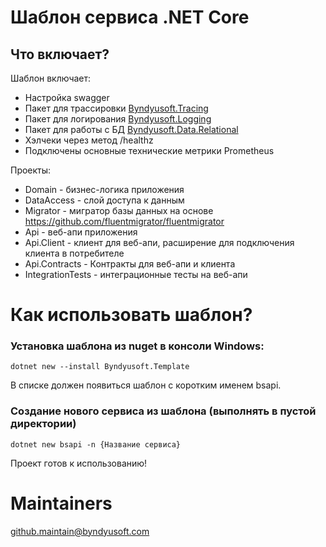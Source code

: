 ﻿# Шаблон сервиса .NET Core

## Что включает?
Шаблон включает:
 - Настройка swagger
 - Пакет для трассировки [Byndyusoft.Tracing](https://github.com/Byndyusoft/byndyusoft-tracing)
 - Пакет для логирования [Byndyusoft.Logging](https://github.com/Byndyusoft/Byndyusoft.Logging)
 - Пакет для работы с БД [Byndyusoft.Data.Relational](https://github.com/Byndyusoft/Byndyusoft.Data.Relational)
 - Хэлчеки через метод /healthz
 - Подключены основные технические метрики Prometheus

Проекты:
- Domain - бизнес-логика приложения
- DataAccess - слой доступа к данным
- Migrator - мигратор базы данных на основе https://github.com/fluentmigrator/fluentmigrator
- Api - веб-апи приложения
- Api.Client - клиент для веб-апи, расширение для подключения клиента в потребителе
- Api.Contracts - Контракты для веб-апи и клиента
- IntegrationTests - интеграционные тесты на веб-апи



# Как использовать шаблон?
### Установка шаблона из nuget в консоли Windows:
`dotnet new --install Byndyusoft.Template`

В списке должен появиться шаблон с коротким именем bsapi.

### Создание нового сервиса из шаблона (выполнять в пустой директории)
`dotnet new bsapi -n {Название сервиса}`

Проект готов к использованию!

# Maintainers
github.maintain@byndyusoft.com
